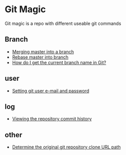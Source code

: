 # Git Magic
Git magic is a repo with different useable git commands

## Branch
- <a href="/merge-master-into-branch">Merging master into a branch</a>
- <a href="/rebase-master-into-branch">Rebase master into branch</a>
- <a href="/get-current-git-branch-name">How do I get the current branch name in Git?</a>

## user
- <a href="/set-git-email-and-name">Setting git user e-mail and password</a>

## log
- <a href="/viewing-the-commit-history">Viewing the repository commit history</a>

## other
- <a href="/determine-original-git-repo-url">Determine the original git repository clone URL path</a>
